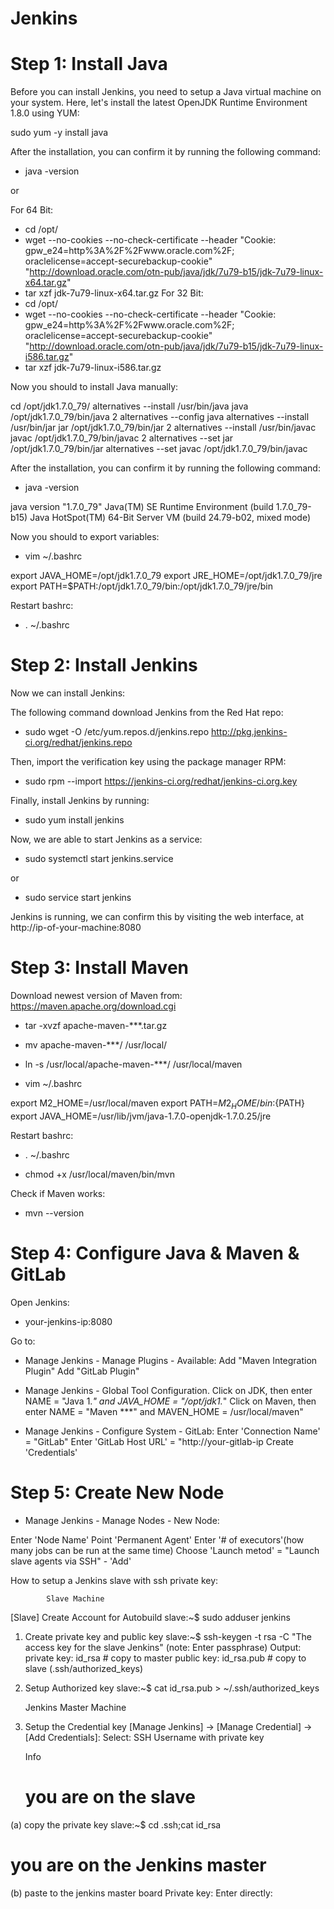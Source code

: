 # Jenkins

# Step 1: Install Java

Before you can install Jenkins, you need to setup a Java virtual machine on your system. Here, let's install the latest OpenJDK Runtime Environment 1.8.0 using YUM:

sudo yum -y install java

After the installation, you can confirm it by running the following command:

- java -version

or

For 64 Bit:
- cd /opt/ 
- wget --no-cookies --no-check-certificate --header "Cookie: gpw_e24=http%3A%2F%2Fwww.oracle.com%2F; oraclelicense=accept-securebackup-cookie" "http://download.oracle.com/otn-pub/java/jdk/7u79-b15/jdk-7u79-linux-x64.tar.gz"
- tar xzf jdk-7u79-linux-x64.tar.gz
For 32 Bit:
- cd /opt/
- wget --no-cookies --no-check-certificate --header "Cookie: gpw_e24=http%3A%2F%2Fwww.oracle.com%2F; oraclelicense=accept-securebackup-cookie" "http://download.oracle.com/otn-pub/java/jdk/7u79-b15/jdk-7u79-linux-i586.tar.gz"
- tar xzf jdk-7u79-linux-i586.tar.gz

Now you should to install Java manually:

cd /opt/jdk1.7.0_79/
alternatives --install /usr/bin/java java /opt/jdk1.7.0_79/bin/java 2
alternatives --config java
alternatives --install /usr/bin/jar jar /opt/jdk1.7.0_79/bin/jar 2
alternatives --install /usr/bin/javac javac /opt/jdk1.7.0_79/bin/javac 2
alternatives --set jar /opt/jdk1.7.0_79/bin/jar
alternatives --set javac /opt/jdk1.7.0_79/bin/javac

After the installation, you can confirm it by running the following command:

- java -version

java version "1.7.0_79"
Java(TM) SE Runtime Environment (build 1.7.0_79-b15)
Java HotSpot(TM) 64-Bit Server VM (build 24.79-b02, mixed mode)

Now you should to export variables:

- vim ~/.bashrc

export JAVA_HOME=/opt/jdk1.7.0_79
export JRE_HOME=/opt/jdk1.7.0_79/jre
export PATH=$PATH:/opt/jdk1.7.0_79/bin:/opt/jdk1.7.0_79/jre/bin

Restart bashrc:

 - . ~/.bashrc

# Step 2: Install Jenkins

Now we can install Jenkins:

The following command download Jenkins from the Red Hat repo:

- sudo wget -O /etc/yum.repos.d/jenkins.repo http://pkg.jenkins-ci.org/redhat/jenkins.repo

Then, import the verification key using the package manager RPM:

- sudo rpm --import https://jenkins-ci.org/redhat/jenkins-ci.org.key

Finally, install Jenkins by running:

- sudo yum install jenkins

Now, we are able to start Jenkins as a service:

- sudo systemctl start jenkins.service
  
or

- sudo service start jenkins

Jenkins is running, we can confirm this by visiting the web interface, at http://ip-of-your-machine:8080



# Step 3: Install Maven

Download newest version of Maven from: https://maven.apache.org/download.cgi

 - tar -xvzf apache-maven-***.tar.gz

 - mv apache-maven-***/ /usr/local/

 - ln -s /usr/local/apache-maven-***/ /usr/local/maven

 - vim ~/.bashrc

export M2_HOME=/usr/local/maven
export PATH=${M2_HOME}/bin:${PATH}
export JAVA_HOME=/usr/lib/jvm/java-1.7.0-openjdk-1.7.0.25/jre

Restart bashrc:

 - . ~/.bashrc

 - chmod +x /usr/local/maven/bin/mvn

Check if Maven works:

 - mvn --version


# Step 4: Configure Java & Maven & GitLab

Open Jenkins:

 - your-jenkins-ip:8080

Go to:

-  Manage Jenkins - Manage Plugins - Available:
Add "Maven Integration Plugin"
Add "GitLab Plugin"

-  Manage Jenkins - Global Tool Configuration. 
Click on JDK, then enter NAME = "Java 1.*" and JAVA_HOME = "/opt/jdk1.*"
Click on Maven, then enter NAME = "Maven ***" and MAVEN_HOME = /usr/local/maven"

-  Manage Jenkins - Configure System - GitLab:
Enter 'Connection Name' = "GitLab"
Enter 'GitLab Host URL' = "http://your-gitlab-ip
Create 'Credentials'

# Step 5: Create New Node

- Manage Jenkins - Manage Nodes - New Node:

Enter 'Node Name'
Point 'Permanent Agent'
Enter '# of executors'(how many jobs can be run at the same time)
Choose 'Launch metod' = "Launch slave agents via SSH" - 'Add'
	

How to setup a Jenkins slave with ssh private key:


			Slave Machine
		
 [Slave] Create Account for Autobuild
slave:~$ sudo adduser jenkins

1) Create private key and public key
slave:~$ ssh-keygen -t rsa -C "The access key for the slave Jenkins"
(note: Enter passphrase)
Output:
private key: id_rsa         # copy to master 
public key: id_rsa.pub    # copy to slave (.ssh/authorized_keys)

2) Setup Authorized key
	slave:~$ cat id_rsa.pub > ~/.ssh/authorized_keys


	Jenkins Master Machine
3) Setup the Credential key
[Manage Jenkins] -> [Manage Credential] -> [Add Credentials]: 
Select: SSH Username with private key
	
	Info
	# you are on the slave
(a) copy the private key
    slave:~$ cd .ssh;cat id_rsa    

# you are on the Jenkins master
(b) paste to the jenkins master board
      Private key:
      Enter directly: <private key ascii>

